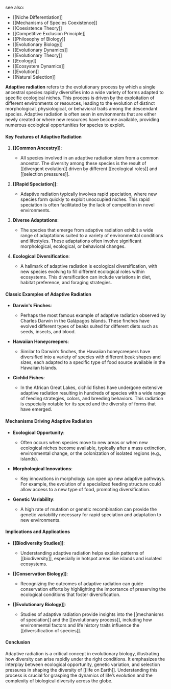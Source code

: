 see also:
- [[Niche Differentiation]]
- [[Mechanisms of Species Coexistence]]
- [[Coexistence Theory]]
- [[Competitive Exclusion Principle]]
- [[Philosophy of Biology]]
- [[Evolutionary Biology]]
- [[Evolutionary Dynamics]]
- [[Evolutionary Theory]]
- [[Ecology]]
- [[Ecosystem Dynamics]]
- [[Evolution]]
- [[Natural Selection]]

**Adaptive radiation** refers to the evolutionary process by which a single ancestral species rapidly diversifies into a wide variety of forms adapted to specific ecological niches. This process is driven by the exploitation of different environments or resources, leading to the evolution of distinct morphological, physiological, or behavioral traits among the descendant species. Adaptive radiation is often seen in environments that are either newly created or where new resources have become available, providing numerous ecological opportunities for species to exploit.

#### Key Features of Adaptive Radiation

1. **[[Common Ancestry]]**:
   - All species involved in an adaptive radiation stem from a common ancestor. The diversity among these species is the result of [[divergent evolution]] driven by different [[ecological roles]] and [[selection pressures]].

2. **[[Rapid Speciation]]**:
   - Adaptive radiation typically involves rapid speciation, where new species form quickly to exploit unoccupied niches. This rapid speciation is often facilitated by the lack of competition in novel environments.

3. **Diverse Adaptations**:
   - The species that emerge from adaptive radiation exhibit a wide range of adaptations suited to a variety of environmental conditions and lifestyles. These adaptations often involve significant morphological, ecological, or behavioral changes.

4. **Ecological Diversification**:
   - A hallmark of adaptive radiation is ecological diversification, with new species evolving to fill different ecological roles within ecosystems. This diversification can include variations in diet, habitat preference, and foraging strategies.

#### Classic Examples of Adaptive Radiation

- **Darwin's Finches**:
  - Perhaps the most famous example of adaptive radiation observed by Charles Darwin in the Galápagos Islands. These finches have evolved different types of beaks suited for different diets such as seeds, insects, and blood.

- **Hawaiian Honeycreepers**:
  - Similar to Darwin’s finches, the Hawaiian honeycreepers have diversified into a variety of species with different beak shapes and sizes, each adapted to a specific type of food source available in the Hawaiian Islands.

- **Cichlid Fishes**:
  - In the African Great Lakes, cichlid fishes have undergone extensive adaptive radiation resulting in hundreds of species with a wide range of feeding strategies, colors, and breeding behaviors. This radiation is especially notable for its speed and the diversity of forms that have emerged.

#### Mechanisms Driving Adaptive Radiation

- **Ecological Opportunity**:
  - Often occurs when species move to new areas or when new ecological niches become available, typically after a mass extinction, environmental change, or the colonization of isolated regions (e.g., islands).

- **Morphological Innovations**:
  - Key innovations in morphology can open up new adaptive pathways. For example, the evolution of a specialized feeding structure could allow access to a new type of food, promoting diversification.

- **Genetic Variability**:
  - A high rate of mutation or genetic recombination can provide the genetic variability necessary for rapid speciation and adaptation to new environments.

#### Implications and Applications

- **[[Biodiversity Studies]]**:
  - Understanding adaptive radiation helps explain patterns of [[biodiversity]], especially in hotspot areas like islands and isolated ecosystems.

- **[[Conservation Biology]]**:
  - Recognizing the outcomes of adaptive radiation can guide conservation efforts by highlighting the importance of preserving the ecological conditions that foster diversification.

- **[[Evolutionary Biology]]**:
  - Studies of adaptive radiation provide insights into the [[mechanisms of speciation]] and the [[evolutionary process]], including how environmental factors and life history traits influence the [[diversification of species]].

#### Conclusion

Adaptive radiation is a critical concept in evolutionary biology, illustrating how diversity can arise rapidly under the right conditions. It emphasizes the interplay between ecological opportunity, genetic variation, and selection pressures in shaping the diversity of [[life on Earth]]. Understanding this process is crucial for grasping the dynamics of life’s evolution and the complexity of biological diversity across the globe.